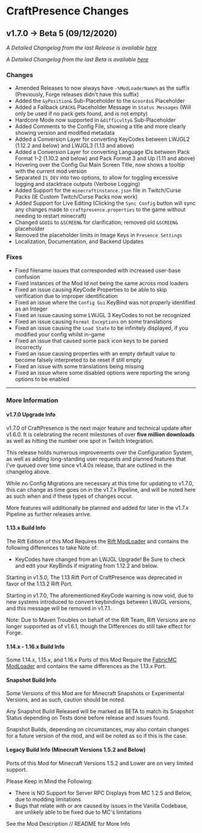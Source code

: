 # CraftPresence Changes

## v1.7.0 -> Beta 5 (09/12/2020)

_A Detailed Changelog from the last Release is available [here](https://gitlab.com/CDAGaming/CraftPresence/-/compare/release%2Fv1.6.8...release%2Fv1.7.0+Beta.5)_

_A Detailed Changelog from the last Beta is available [here](https://gitlab.com/CDAGaming/CraftPresence/-/compare/release%2Fv1.7.0+Beta.4...release%2Fv1.7.0+Beta.5)_

### Changes

*   Amended Releases to now always have `-%ModLoaderName%` as the suffix (Previously, Forge releases didn't have this suffix)
*   Added the `&yPosition&` Sub-Placeholder to the `&coords&` Placeholder
*   Added a Fallback `&PACK&` Placeholder Message in `Status Messages` (Will only be used if no pack gets found, and is not empty)
*   Hardcore Mode now supported in `&difficulty&` Sub-Placeholder
*   Added Comments to the Config File, showing a title and more clearly showing version and modified metadata
*   Added a Conversion Layer for converting KeyCodes between LWJGL2 (1.12.2 and below) and LWJGL3 (1.13 and above)
*   Added a Conversion Layer for converting Language IDs between Pack Format 1-2 (1.10.2 and below) and Pack Format 3 and Up (1.11 and above)
*   Hovering over the Config Gui Main Screen Title, now shows a tooltip with the current mod version
*   Separated `IS_DEV` into two options, to allow for toggling excessive logging and stacktrace outputs (Verbose Logging)
*   Added Support for the `minecraftinstance.json` file in Twitch/Curse Packs (IE Custom Twitch/Curse Packs now work)
*   Added Support for Live Editing (Clicking the `Sync Config` button will sync any changes made to `craftpresence.properties` to the game without needing to restart minecraft)
*   Changed `&GUI&` to `&SCREEN&` for clarification; removed old `&SCREEN&` placeholder
*   Removed the placeholder limits in Image Keys in `Presence Settings`
*   Localization, Documentation, and Backend Updates

### Fixes

*   Fixed filename issues that corresponded with increased user-base confusion
*   Fixed instances of the Mod Id not being the same across mod loaders
*   Fixed an issue causing KeyCode Properties to be able to skip verification due to improper identification
*   Fixed an issue where the `Config Gui` KeyBind was not properly identified as an Integer
*   Fixed an issue causing some LWJGL 3 KeyCodes to not be recognized
*   Fixed an issue causing `Format Exceptions` on some translations
*   Fixed an issue causing the `Load State` to be infinitely displayed, if you modified your config whilst in-game
*   Fixed an issue that caused some pack icon keys to be parsed incorrectly
*   Fixed an issue causing properties with an empty default value to become falsely interpreted to be reset if still empty
*   Fixed an issue with some translations being missing
*   Fixed an issue where some disabled options were reporting the wrong options to be enabled

___

### More Information

#### v1.7.0 Upgrade Info

v1.7.0 of CraftPresence is the next major feature and technical update after v1.6.0.
It is celebrating the recent milestones of over **five million downloads** as well as hitting the number one spot in Twitch Integration.

This release holds numerous improvements over the Configuration System, as well as adding long-standing user requests and planned features that I've queued over time since v1.4.0s release,
that are outlined in the changelog above.

While no Config Migrations are necessary at this time for updating to v1.7.0, this can change as time goes on in the v1.7.x Pipeline, and will be noted here as such when and if these types of changes occur.

More features will additionally be planned and added for later in the v1.7.x Pipeline as further releases arrive.

#### 1.13.x Build Info

The Rift Edition of this Mod Requires the [Rift ModLoader](https://www.curseforge.com/minecraft/mc-mods/rift) and contains the following differences to take Note of:

*   KeyCodes have changed from an LWJGL Upgrade! Be Sure to check and edit your KeyBinds if migrating from 1.12.2 and below.

Starting in v1.5.0, The 1.13 Rift Port of CraftPresence was deprecated in favor of the 1.13.2 Rift Port.

Starting in v1.7.0, The aforementioned KeyCode warning is now void, due to new systems introduced to convert keybindings between LWJGL versions, and this message will be removed in v1.7.1.

Note: Due to Maven Troubles on behalf of the Rift Team, Rift Versions are no longer supported as of v1.6.1, though the Differences do still take effect for Forge.

#### 1.14.x - 1.16.x Build Info

Some 1.14.x, 1.15.x, and 1.16.x Ports of this Mod Require the [FabricMC ModLoader](https://www.curseforge.com/minecraft/mc-mods/fabric-api) and contains the same differences as the 1.13.x Port.

#### Snapshot Build Info

Some Versions of this Mod are for Minecraft Snapshots or Experimental Versions, and as such, caution should be noted.

Any Snapshot Build Released will be marked as BETA to match its Snapshot Status depending on Tests done before release and issues found.

Snapshot Builds, depending on circumstances, may also contain changes for a future version of the mod, and will be noted as so if this is the case.

#### Legacy Build Info (Minecraft Versions 1.5.2 and Below)

Ports of this Mod for Minecraft Versions 1.5.2 and Lower are on very limited support.

Please Keep in Mind the Following:

*   There is NO Support for Server RPC Displays from MC 1.2.5 and Below, due to modding limitations.
*   Bugs that relate with or are caused by issues in the Vanilla Codebase, are unlikely able to be fixed due to MC's limitations

See the Mod Description // README for More Info
